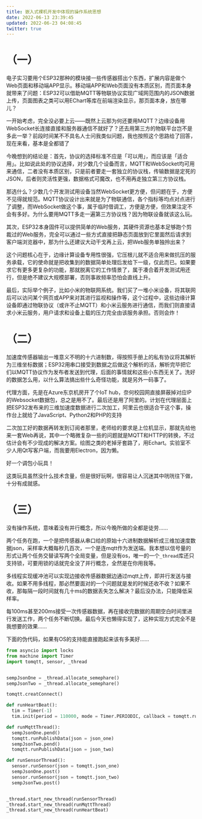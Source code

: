 ```yaml
---
title: 嵌入式裸机开发中体现的操作系统思想
date: 2022-06-13 23:39:45
updated: 2022-06-23 04:08:45
twitter: true
---
```


# （一）

电子实习要用个ESP32那种的模块接一些传感器搭出个东西，扩展内容是做个Web页面和移动端APP显示。移动端APP和Web页面没有本质区别，而页面本身就带来了问题：ESP32可以借助MQTT等物联协议实现广域网范围内的JSON数据上传，页面图表之类可以用EChart等库在前端渲染显示，那页面本身，放在哪儿？

一开始考虑，完全没必要上云——既然上云那为何还要用MQTT？边缘设备用WebSocket长连接直接和服务器通信不就好了？还去用第三方的物联平台岂不是多此一举？前段时间某不不具名人士问我类似问题，我也按照这个思路给了回答，现在来看，基本是全都错了

今晚想到的结论是：首先，协议的选择标准不应是「可以用」，而应该是「适合用」。比如说此处的协议选择，对少数几个设备而言，MQTT和WebSocket均可用来通信，二者没有本质区别，只是前者要走一套独立的协议栈，传输数据是定死的JSON，后者则灵活性更强，数据格式可魔改，也不用再走独立第三方协议栈。

那选什么？少数几个开发测试用设备当然WebSocket更方便，但问题在于，方便不见得就规范。MQTT协议设计出来就是为了物联通信，各个指标等均点对点进行了调整，而WebSocket做这个事，属于临时借调工，方便是方便，但效果注定不会有多好。为什么要用MQTT多走一遍第三方协议栈？因为物联设备就该这么玩。

其次，ESP32本身固件可以提供简单的Web服务，其硬件资源也基本足够跑个剪裁过的Web服务，完全可以通过一些方式直接把静态页面放到它里面然后请求到客户端浏览器中，那为什么还建议大动干戈再上云，把Web服务单独拎出来？

这个问题核心在于，边缘计算设备专用性很强，它压根儿就不适合用来做抗压的服务承载，它的使命就是把收集到的数据简单处理后发给下一级，仅此而已。如果要求它有更多更复杂的功能，那就脱离它的工作情景了，属于凑合着开发测试用还行，但是绝不建议大规模部署，否则事故频率恐怕会直线上升。

最后，实际举个例子，比如小米的物联网系统。我们买了一堆小米设备，将其联网后可以访问某个网页或APP来对其进行监视和操作等，这个过程中，这些边缘计算设备即通过物联协议（或许不止MQTT）和小米云服务进行通信，而我们则直接请求小米云服务，用户请求和设备上载的压力完全由该服务承担。否则会炸！

# （二）

加速度传感器输出一堆意义不明的十六进制数，得按照手册上的私有协议将其解析为三维坐标数据；ESP32用串口接受到数据之后做这个解析的活，解析完毕把它们以MQTT协议作为发布者发送到代理，后面的事情就和这些小东西无关了。洗好的数据怎么用，以什么算法搞出些什么奇怪功能，就是另外一码事了。

代理方面，先是在Azure东京机房开了个IoT hub，奈何校园网直接屏蔽掉对应IP的Websocket数据包，总之是用不了。最后还是用了阿里的。计划在代理层面上把ESP32发布来的三维加速度数据进行二次加工，阿里云也很适合干这个事，操作台上就给了JavaScript、Python2和PHP的支持

二次加工好的数据再转发到订阅者那里，老师给的要求是上位机显示，那就先给他来一套Web再说，其中一个略微复杂一些的问题就是MQTT和HTTP的转换，不过估计会有不少现成的解决方案。绘图之类的老掉牙套路了，用Echart。实验室不少人用Qt写客户端，而我要用Electron，因为懒。

好一个调包小玩具！

这类玩具虽然没什么技术含量，但是很好玩啊，很容易让人沉迷其中咣咣往下做，十分有成就感。

# （三）

没有操作系统，意味着没有并行概念，所以今晚所做的全都是徒劳……

两个任务在跑，一个是把传感器从串口给的原始十六进制数据解析成三维加速度数据json，采样率大概每秒几百次，一个是连mqtt作为发送端。我本想以信号量的形式让两个任务交替读写两个全局变量，但是没有os，唯一的一个`_thread`库还只支持锁，可要用锁的话就完全没了并行概念，全然是在你用我等。

多线程实现缓冲池可以实现边接收传感器数据边通过mqtt上传，即并行发送与接收。如果不用多线程，那必然要面对的一个问题就是发的时候还收不收？如果不收，那每隔一段时间就有几十ms的数据丢失怎么解决？最后没办法，只能降低采样率。

每100ms甚至200ms接受一次传感器数据，再在接收完数据的周期空白时间里进行发送工作，两个任务不断切换。最后今天也懒得实现了，这种实现方式完全不是我想要的效果……

下面的伪代码，如果有OS的支持能直接跑起来该有多美好……

```Python
from asyncio import locks
from machine import Timer
import tomqtt, sensor, _thread


sempJsonOne = _thread.allocate_semephare()
sempJsonTwo = _thread.allocate_semephare()

tomqtt.creatConnect()

def runHeartBeat():
  tim = Timer(-1)
  tim.init(period = 110000, mode = Timer.PERIODIC, callback = tomqtt.runHeartBeat)

def runMqttThread():
  sempJsonOne.pend()
  tomqtt.runPublishData(json = json_one)
  sempJsonTwo.pend()
  tomqtt.runPublishData(json = json_two)

def runSensorThread():
  sensor.runSensor(json = tomqtt.json_one)
  sempJsonOne.post()
  sensor.runSensor(json = tomqtt.json_two)
  sempJsonTwo.post()


_thread.start_new_thread(runSensorThread)
_thread.start_new_thread(runMqttThread)
_thread.start_new_thread(runHeartBeat)
```